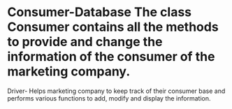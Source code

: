 # Consumer-Database The class Consumer contains all the methods to provide and change the information of the consumer of the marketing company.
Driver- Helps marketing company to keep track of their consumer base and performs various functions to add, modify and display the information.
